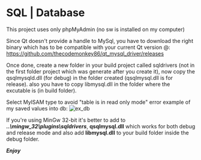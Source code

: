 # SQL | Database

This project uses only phpMyAdmin (no sw is installed on my computer)

Since Qt doesn't provide a handle to MySql, you have to download the right binary which has to be compatible with your current Qt version @: https://github.com/thecodemonkey86/qt_mysql_driver/releases

Once done, create a new folder in your build project called sqldrivers (not in the first folder project which was generate after you create it), now copy the qsqlmysqld.dll (for debug) in the folder created (qsqlmysql.dll is for release). also you have to copy libmysql.dll in the folder where the excutable is (in build folder).

Select MyISAM type to avoid "table is in read only mode" error
example of my saved values into db:
![ex_db](https://user-images.githubusercontent.com/62848804/92991884-833dbd80-f4de-11ea-88d4-410031d3ad83.png)


If you're using MinGw 32-bit it's better to add to _**..\mingw_32\plugins\sqldrivers**_, **qsqlmysql.dll** which works for both debug and release mode and also add **libmysql.dll** to your build folder inside the debug folder.

_**Enjoy**_
